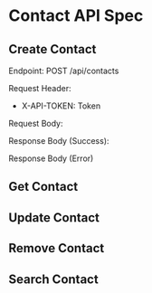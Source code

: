 # Contact API Spec

## Create Contact

Endpoint: POST /api/contacts

Request Header:
- X-API-TOKEN: Token

Request Body:

Response Body (Success):

Response Body (Error)

## Get Contact

## Update Contact

## Remove Contact

## Search Contact